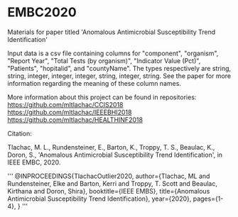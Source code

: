 # EMBC2020
Materials for paper titled 'Anomalous Antimicrobial Susceptibility Trend Identification'

Input data is a csv file containing columns for "component", "organism", "Report Year", "Total Tests (by organism)", "Indicator Value (Pct)", "Patients", "hopitalid", and "countyName". The types respectively are string, string, integer, integer, integer, string, integer, string. See the paper for more information regarding the meaning of these column names.

More information about this project can be found in repositories: 
https://github.com/mltlachac/CCIS2018 
https://github.com/mltlachac/IEEEBHI2018
https://github.com/mltlachac/HEALTHINF2018

Citation:

Tlachac, M. L., Rundensteiner, E., Barton, K., Troppy, T. S., Beaulac, K., Doron, S., 'Anomalous Antimicrobial Susceptibility Trend Identification', in IEEE EMBC, 2020.

'''
@INPROCEEDINGS{TlachacOutlier2020,
author={Tlachac, ML and Rundensteiner, Elke and Barton, Kerri and Troppy, T. Scott and Beaulac, Kirthana and Doron, Shira},
booktitle={IEEE EMBS},
title={Anomalous Antimicrobial Susceptibility Trend Identification},
year={2020},
pages={1-4},
}
'''
